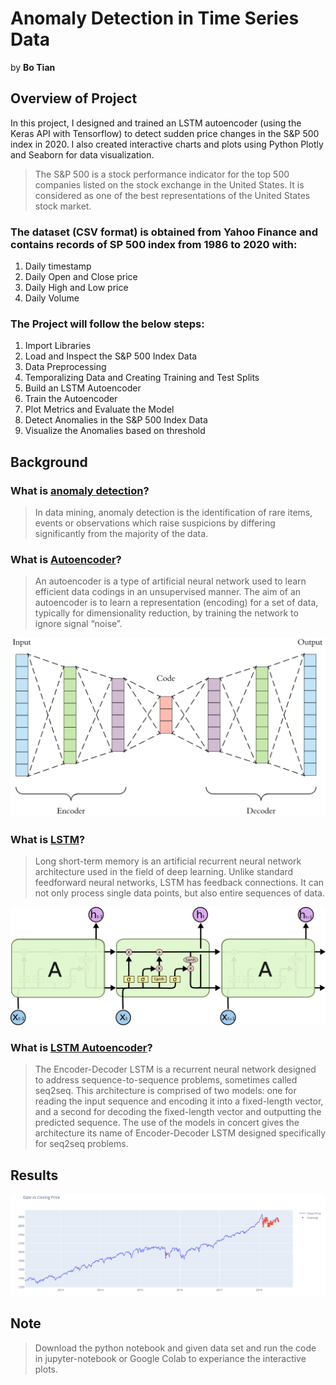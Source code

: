 # Anomaly Detection in Time Series Data

by **Bo Tian**

## Overview of Project

In this project, I designed and trained an LSTM autoencoder (using the Keras API with Tensorflow) to detect sudden price changes in the S&P 500 index in 2020. I also created interactive charts and plots using Python Plotly and Seaborn for data visualization.

> The S&P 500 is a stock performance indicator for the top 500 companies listed on the stock exchange in the United States. It is considered as one of the best representations of the United States stock market.

### The dataset (CSV format) is obtained from Yahoo Finance and contains records of SP 500 index from 1986 to 2020 with: 
1. Daily timestamp
2. Daily Open and Close price
3. Daily High and Low price
4. Daily Volume


### The Project will follow the below steps:
1. Import Libraries
2. Load and Inspect the S&P 500 Index Data
3. Data Preprocessing
4. Temporalizing Data and Creating Training and Test Splits
5. Build an LSTM Autoencoder
6. Train the Autoencoder
7. Plot Metrics and Evaluate the Model
8. Detect Anomalies in the S&P 500 Index Data
9. Visualize the Anomalies based on threshold

## Background

### What is [anomaly detection](https://en.wikipedia.org/wiki/Anomaly_detection)?
> In data mining, anomaly detection is the identification of rare items, events or observations which raise suspicions by differing significantly from the majority of the data. 



### What is [Autoencoder](https://en.wikipedia.org/wiki/Autoencoder#:~:text=An%20autoencoder%20is%20a%20type,to%20ignore%20signal%20%E2%80%9Cnoise%E2%80%9D)?
> An autoencoder is a type of artificial neural network used to learn efficient data codings in an unsupervised manner. The aim of an autoencoder is to learn a representation (encoding) for a set of data, typically for dimensionality reduction, by training the network to ignore signal “noise”. 



![Autoencoder](images/AE.png)

### What is [LSTM](https://en.wikipedia.org/wiki/Long_short-term_memory)?
> Long short-term memory is an artificial recurrent neural network architecture used in the field of deep learning. Unlike standard feedforward neural networks, LSTM has feedback connections. It can not only process single data points, but also entire sequences of data. 

![LSTM](images/LSTM3-chain.png)


### What is [LSTM Autoencoder](https://machinelearningmastery.com/encoder-decoder-long-short-term-memory-networks/#:~:text=The%20Encoder%2DDecoder%20LSTM%20is,sequence%20problems%2C%20sometimes%20called%20seq2seq.&text=The%20challenge%20of%20sequence%2Dto,it%20was%20designed%20to%20address)?
> The Encoder-Decoder LSTM is a recurrent neural network designed to address sequence-to-sequence problems, sometimes called seq2seq. This architecture is comprised of two models: one for reading the input sequence and encoding it into a fixed-length vector, and a second for decoding the fixed-length vector and outputting the predicted sequence. The use of the models in concert gives the architecture its name of Encoder-Decoder LSTM designed specifically for seq2seq problems. 



## Results
![Date Vs Closing price anomalies](images/newplot_2_snip.png)

## Note
> Download the python notebook and given data set and run the code in jupyter-notebook or Google Colab to experiance the interactive plots.

